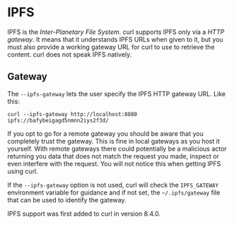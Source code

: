 # IPFS

IPFS is the *Inter-Planetary File System*. curl supports IPFS only via a *HTTP
gateway*. It means that it understands IPFS URLs when given to it, but you
must also provide a working gateway URL for curl to use to retrieve the
content. curl does not speak IPFS natively.

## Gateway

The `--ipfs-gateway` lets the user specify the IPFS HTTP gateway URL. Like this:

    curl --ipfs-gateway http://localhost:8080 ipfs://bafybeigagd5nmnn2iys2f3d/

If you opt to go for a remote gateway you should be aware that you completely
trust the gateway. This is fine in local gateways as you host it yourself.
With remote gateways there could potentially be a malicious actor returning
you data that does not match the request you made, inspect or even interfere
with the request. You will not notice this when getting IPFS using curl.

If the `--ipfs-gateway` option is not used, curl will check the `IPFS_GATEWAY`
environment variable for guidance and if not set, the `~/.ipfs/gateway` file
that can be used to identify the gateway.

IPFS support was first added to curl in version 8.4.0.
